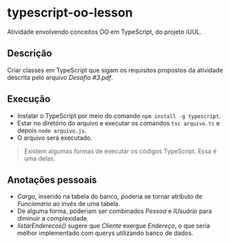 # typescript-oo-lesson
Atividade envolvendo conceitos OO em TypeScript, do projeto iUUL.

## Descrição
Criar classes em TypeScript que sigam os requisitos propostos da atividade descrita pelo arquivo *Desafio #3.pdf*.

## Execução
- Instalar o TypeScript por meio do comando `npm install -g typescript`.
- Estar no diretório do arquivo e executar os comandos `tsc arquivo.ts` e depois `node arquivo.js`.
- O arquivo será executado.

> Existem algumas formas de executar os códigos TypeScript. Essa é uma delas.

## Anotações pessoais
- *Cargo*, inserido na tabela do banco, poderia se tornar atributo de *Funcionario* ao invés de uma tabela.
- De alguma forma, poderiam ser combinados *Pessoa* e *IUsuário* para diminuir a complexidade.
- *listarEnderecos()* sugere que *Cliente* exergue *Endereço*, o que seria melhor implementado com querys utilizando banco de dados.